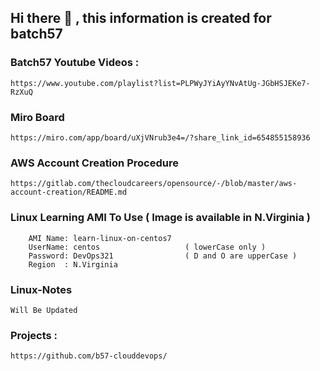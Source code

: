 ## Hi there 👋 , this information is created for batch57

### Batch57 Youtube Videos :

```
https://www.youtube.com/playlist?list=PLPWyJYiAyYNvAtUg-JGbHSJEKe7-RzXuQ
```

### Miro Board
```
https://miro.com/app/board/uXjVNrub3e4=/?share_link_id=654855158936
```

### AWS Account Creation Procedure 

```
https://gitlab.com/thecloudcareers/opensource/-/blob/master/aws-account-creation/README.md
```

### Linux Learning AMI To Use ( Image is available in N.Virginia )

```
    AMI Name: learn-linux-on-centos7 
    UserName: centos                   ( lowerCase only )
    Password: DevOps321                ( D and O are upperCase )
    Region  : N.Virginia
```

### Linux-Notes

```
Will Be Updated
```


### Projects :
```
https://github.com/b57-clouddevops/
```
